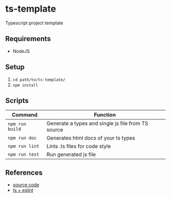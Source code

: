 # ts-template

Typescript project template

## Requirements

- NodeJS

## Setup

1. `cd path/to/ts-template/`
2. `npm install`

## Scripts

**Command**          | **Function**
-------------------- | ------------
`npm run build`      | Generate a types and single js file from TS source
`npm run doc`        | Generates html docs of your ts types
`npm run lint`       | Lints .ts files for code style
`npm run test`       | Run generated js file

## References

- [source code](https://www.typescriptlang.org/docs/handbook/namespaces.html)
- [ts + eslint](https://khalilstemmler.com/blogs/typescript/eslint-for-typescript/)
